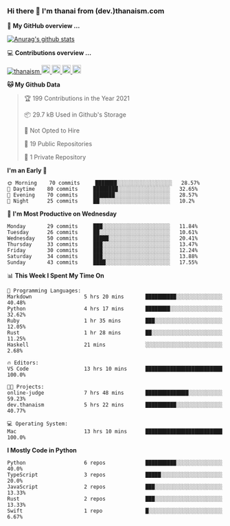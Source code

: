 ### Hi there 👋 I'm thanai from (dev.)thanaism.com

<!-- バッジ関連 -->
<!--
メイン：https://shields.io/category/social
GitHub view：https://github.com/antonkomarev/github-profile-views-counter
Qiita contributions：https://qiita.com/mikkame/items/f2c60d9caf8a8e38ec50
 -->

🍎 **My GitHub overview ...**

<!-- GitHubトロフィー -->
<!--
https://github.com/ryo-ma/github-profile-trophy
 -->

<!-- [![trophy](https://github-profile-trophy.vercel.app/?username=thanaism)](https://github.com/thanaism/thanaism) -->

<!-- GitHubステータス -->
<!--
https://github.com/anuraghazra/github-readme-stats
 -->

[![Anurag's github stats](https://github-readme-stats.vercel.app/api?username=thanaism&count_private=true&show_icons=true)](https://github.com/thanaism/thanaism)

<!-- [![ReadMe Card](https://github-readme-stats.vercel.app/api/pin/?username=thanaism&repo=thanaism)](https://github.com/thanaism/thanaism) -->

<!-- Skill icons -->
<!--
https://rahuldkjain.github.io/gh-profile-readme-generator/
 -->

💻 **Contributions overview ...**

<p align="left">

  <a href="https://github.com/thanaism/thanaism/">
    <img src="https://komarev.com/ghpvc/?username=thanaism" alt="thanaism" />
  </a>
  <a href="http://twitter.com/okinawa__noodle">
    <img height="20" src="https://img.shields.io/twitter/follow/okinawa__noodle?label=Twitter&logo=twitter&style=flat" />
  </a>
  <a href="https://github.com/thanaism">
    <img height="20" src="https://img.shields.io/github/followers/thanaism?label=follow&logo=github&style=flat" />
  </a>
  <!-- <a href="https://www.reddit.com/user/thanaism">
    <img height="20" src="https://img.shields.io/reddit/user-karma/combined/thanaism?label=Reddit&logo=reddit&style=flat" />
  </a>
  <a href="https://stackoverflow.com/users/5720201/thanaism">
    <img height="20" src="https://img.shields.io/stackexchange/stackoverflow/r/5720201?label=StackOverflow&logo=stack-overflow&style=flat" /> -->
  </a>
  <a href="http://qiita.com/thanai">
    <img height="20" src="https://qiita-badge.apiapi.app/s/thanai/posts.svg" />
  </a>
  <//qiita.com/thanai">
    <img height="20" src="https://qiita-badge.apiapi.app/s/thanai/contributions.svg" />
  </a>
</p>

<!--START_SECTION:waka-->
**🐱 My Github Data** 

> 🏆 199 Contributions in the Year 2021
 > 
> 📦 29.7 kB Used in Github's Storage 
 > 
> 🚫 Not Opted to Hire
 > 
> 📜 19 Public Repositories 
 > 
> 🔑 1 Private Repository 
 > 
**I'm an Early 🐤** 

```text
🌞 Morning    70 commits     ███████░░░░░░░░░░░░░░░░░░   28.57% 
🌆 Daytime    80 commits     ████████░░░░░░░░░░░░░░░░░   32.65% 
🌃 Evening    70 commits     ███████░░░░░░░░░░░░░░░░░░   28.57% 
🌙 Night      25 commits     ██░░░░░░░░░░░░░░░░░░░░░░░   10.2%

```
📅 **I'm Most Productive on Wednesday** 

```text
Monday       29 commits     ███░░░░░░░░░░░░░░░░░░░░░░   11.84% 
Tuesday      26 commits     ██░░░░░░░░░░░░░░░░░░░░░░░   10.61% 
Wednesday    50 commits     █████░░░░░░░░░░░░░░░░░░░░   20.41% 
Thursday     33 commits     ███░░░░░░░░░░░░░░░░░░░░░░   13.47% 
Friday       30 commits     ███░░░░░░░░░░░░░░░░░░░░░░   12.24% 
Saturday     34 commits     ███░░░░░░░░░░░░░░░░░░░░░░   13.88% 
Sunday       43 commits     ████░░░░░░░░░░░░░░░░░░░░░   17.55%

```


📊 **This Week I Spent My Time On** 

```text
💬 Programming Languages: 
Markdown                 5 hrs 20 mins       ██████████░░░░░░░░░░░░░░░   40.48% 
Python                   4 hrs 17 mins       ████████░░░░░░░░░░░░░░░░░   32.62% 
Ruby                     1 hr 35 mins        ███░░░░░░░░░░░░░░░░░░░░░░   12.05% 
Rust                     1 hr 28 mins        ██░░░░░░░░░░░░░░░░░░░░░░░   11.25% 
Haskell                  21 mins             ░░░░░░░░░░░░░░░░░░░░░░░░░   2.68%

🔥 Editors: 
VS Code                  13 hrs 10 mins      █████████████████████████   100.0%

🐱‍💻 Projects: 
online-judge             7 hrs 48 mins       ██████████████░░░░░░░░░░░   59.23% 
dev.thanaism             5 hrs 22 mins       ██████████░░░░░░░░░░░░░░░   40.77%

💻 Operating System: 
Mac                      13 hrs 10 mins      █████████████████████████   100.0%

```

**I Mostly Code in Python** 

```text
Python                   6 repos             ██████████░░░░░░░░░░░░░░░   40.0% 
TypeScript               3 repos             █████░░░░░░░░░░░░░░░░░░░░   20.0% 
JavaScript               2 repos             ███░░░░░░░░░░░░░░░░░░░░░░   13.33% 
Rust                     2 repos             ███░░░░░░░░░░░░░░░░░░░░░░   13.33% 
Swift                    1 repo              █░░░░░░░░░░░░░░░░░░░░░░░░   6.67%

```



<!--END_SECTION:waka-->
